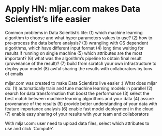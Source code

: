 # Apply HN: mljar.com makes Data Scientist’s life easier

Common problems in Data Scientist’s life: (1) which machine learning algorithm to choose and what hyper parameters values to use? (2) how to pre-process the data before analysis? (3) wrangling with OS dependent algorithms, which have different input format (4) long time waiting for results if running on single machine (5) which attributes are the most important? (6) what was the algorithm’s pipeline to obtain final result (provenance of the result)? (7) build from scratch your own infrastructure to deploy your model (8) awful sharing the results with collaborators by tons of emails<p>mljar.com was created to make Data Scientists live easier :) What does mljar do: (1) automatically train and tune machine learning models in parallel (2) search for data transformation that boost the performance (3) select the best match between machine learning algorithms and your data (4) assure provenance of the results (5) provide better understanding of your data with feature importance analysis (6) enable fast model deployment in the cloud (7) enable easy sharing of your results with your team and collaborators<p>With mljar.com: user need to upload data files, select which attributes to use and click ‘Compute’.
